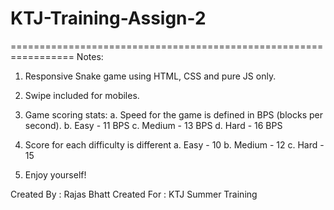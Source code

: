 # KTJ-Training-Assign-2
=================================================================
Notes:
1. Responsive Snake game using HTML, CSS and pure JS only.
2. Swipe included for mobiles.
3. Game scoring stats:
  a. Speed for the game is defined in BPS (blocks per second).
  b. Easy   - 11 BPS
  c. Medium - 13 BPS
  d. Hard   - 16 BPS
4. Score for each difficulty is different
  a. Easy   - 10
  b. Medium - 12
  c. Hard   - 15

5. Enjoy yourself!

Created By  : Rajas Bhatt
Created For : KTJ Summer Training
